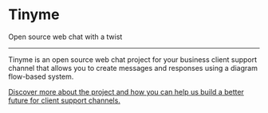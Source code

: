 # Tinyme

Open source web chat with a twist

---

Tinyme is an open source web chat project for your business client support channel that allows you to create messages and responses using a diagram flow-based system.

[Discover more about the project and how you can help us build a better future for client support channels.](https://github.com/VisualVest-GmbH/cnv-docs)

<!--

**Here are some ideas to get you started:**

🙋‍♀️ A short introduction - what is your organization all about?
🌈 Contribution guidelines - how can the community get involved?
👩‍💻 Useful resources - where can the community find your docs? Is there anything else the community should know?
🍿 Fun facts - what does your team eat for breakfast?
🧙 Remember, you can do mighty things with the power of [Markdown](https://docs.github.com/github/writing-on-github/getting-started-with-writing-and-formatting-on-github/basic-writing-and-formatting-syntax)
-->
